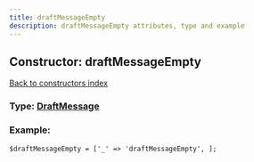```yaml
---
title: draftMessageEmpty
description: draftMessageEmpty attributes, type and example
---
```

## Constructor: draftMessageEmpty  
[Back to constructors index](index.md)






### Type: [DraftMessage](../types/DraftMessage.md)


### Example:

```
$draftMessageEmpty = ['_' => 'draftMessageEmpty', ];
```